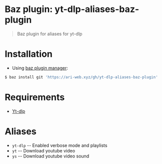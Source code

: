 # Baz plugin: yt-dlp-aliases-baz-plugin

> Baz plugin for aliases for yt-dlp

# Installation

- Using [baz plugin manager](https://ari-web.xyz/gh/baz):

```bash
$ baz install git 'https://ari-web.xyz/gh/yt-dlp-aliases-baz-plugin'
```

# Requirements

- [Yt-dlp](https://github.com/yt-dlp/yt-dlp)

# Aliases

- `yt-dlp` -- Enabled verbose mode and playlists
- `yt` -- Download youtube video
- `ys` -- Download youtube video sound
